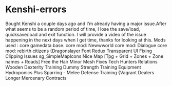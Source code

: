 # Kenshi-errors
Bought Kenshi a couple days ago and I'm already having a major issue.After what seems to be a random period of time, I lose the save/load, quicksave/load and exit function. I will provide a video of the issue happening in the next days when I get time, thanks for looking at this.
Mods used : 
core gamedata.base.
core mod: Newwworld
core mod: Dialogue
core mod: rebirth
citizens
{Dragonslayer
Font Redux
Transparent UI
Fixing Clipping Issues
sg_SimpleMapIcons
Nice Map [Tpg + Grid + Zones + Zone names + Roads]
Free the Hair
Minor Mesh Fixes
Tech Hunters Relations
Wooden Dexterity Training Dummy
Strength Training Equipment
Hydroponics Plus
Sparring - Melee Defense Training
{Vagrant Dealers
Longer Mercenary Contracts
